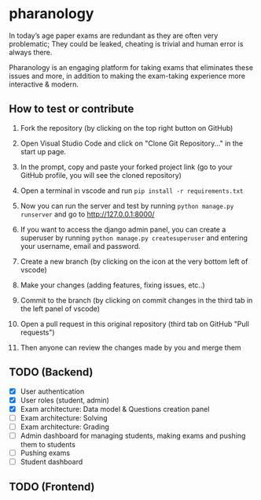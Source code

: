 # pharanology
In today’s age paper exams are redundant as they are often very problematic; They could be leaked, cheating is trivial and human error is always there.

Pharanology is an engaging platform for taking exams that eliminates these issues and more, in addition to making the exam-taking experience more interactive & modern.

## How to test or contribute
1. Fork the repository (by clicking on the top right button on GitHub)
2. Open Visual Studio Code and click on "Clone Git Repository..." in the start up page.
3. In the prompt, copy and paste your forked project link (go to your GitHub profile, you will see the cloned repository)
4. Open a terminal in vscode and run `pip install -r requirements.txt`
5. Now you can run the server and test by running `python manage.py runserver` and go to http://127.0.0.1:8000/
6. If you want to access the django admin panel, you can create a superuser by running `python manage.py createsuperuser` and entering your username, email and password.

7. Create a new branch (by clicking on the icon at the very bottom left of vscode)
8. Make your changes (adding features, fixing issues, etc..)
9. Commit to the branch (by clicking on commit changes in the third tab in the left panel of vscode)
10. Open a pull request in this original repository (third tab on GitHub "Pull requests")
11. Then anyone can review the changes made by you and merge them

## TODO (Backend)
- [x] User authentication
- [x] User roles (student, admin)
- [x] Exam architecture: Data model & Questions creation panel
- [ ] Exam architecture: Solving
- [ ] Exam architecture: Grading
- [ ] Admin dashboard for managing students, making exams and pushing them to students
- [ ] Pushing exams
- [ ] Student dashboard

## TODO (Frontend)
